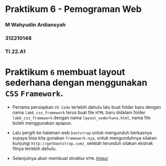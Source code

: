 # Praktikum 6 - Pemograman Web

### M Wahyudin Ardiansyah

### 312210148

### TI.22.A1

# Praktikum `6` membuat layout sederhana dengan menggunakan `CSS` `Framework`.

- Pertama persiapkan `VS Code` terlebih dahulu lalu buat folder baru dengan nama `lab6_css_framework` terus buat file `HTML` baru didalam folder `lab6_css_framework` dengan nama `layout_sederhana.html`, nama file boleh menggunakan apapun.

- Lalu pergih ke halaman web `bootstrap` untuk mengunduh berkasnya supaya bisa kita gunakan `framework-nya`, untuk mengunduhnya silakan kunjungi `http://getbootstrap.com/`, setelah terunduh silakan ekstrak filnya terlebih dahulu.

- Selanjutnya akan membuat struktur `HTML`
  [Imgur][def]

[def]: https://i.imgur.com/qTpOmgK.png

